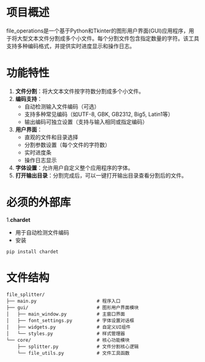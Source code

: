 # 项目概述
file_operations是一个基于Python和Tkinter的图形用户界面(GUI)应用程序，用于将大型文本文件分割成多个小文件。每个分割文件包含指定数量的字符。该工具支持多种编码格式，并提供实时进度显示和操作日志。
# 功能特性
1. **文件分割**：将大文本文件按字符数分割成多个小文件。
2. **编码支持**：
   - 自动检测输入文件编码（可选）
   - 支持多种常见编码（如UTF-8, GBK, GB2312, Big5, Latin1等）
   - 输出编码可独立设置（支持与输入相同或指定编码）
3. **用户界面**：
   - 直观的文件和目录选择
   - 分割参数设置（每个文件的字符数）
   - 实时进度条
   - 操作日志显示
4. **字体设置**：允许用户自定义整个应用程序的字体。
5. **打开输出目录**：分割完成后，可以一键打开输出目录查看分割后的文件。
# 必须的外部库
1.**chardet**
   - 用于自动检测文件编码
   - 安装
   ```
   pip install chardet
   ```
# 文件结构
```
file_splitter/
├── main.py                      # 程序入口
├── gui/                         # 图形用户界面模块
│   ├── main_window.py           # 主窗口界面
│   ├── font_settings.py         # 字体设置对话框
│   ├── widgets.py               # 自定义UI组件
│   └── styles.py                # 样式管理器
└── core/                        # 核心功能模块
    ├── splitter.py              # 文件分割核心逻辑
    └── file_utils.py            # 文件工具函数
```
